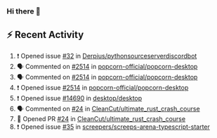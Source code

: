 ### Hi there 👋

## ⚡ Recent Activity
<!--START_SECTION:activity-->
1. ❗️ Opened issue [#32](https://github.com/Derpius/pythonsourceserverdiscordbot/issues/32) in [Derpius/pythonsourceserverdiscordbot](https://github.com/Derpius/pythonsourceserverdiscordbot)
2. 🗣 Commented on [#2514](https://github.com/popcorn-official/popcorn-desktop/issues/2514) in [popcorn-official/popcorn-desktop](https://github.com/popcorn-official/popcorn-desktop)
3. 🗣 Commented on [#2514](https://github.com/popcorn-official/popcorn-desktop/issues/2514) in [popcorn-official/popcorn-desktop](https://github.com/popcorn-official/popcorn-desktop)
4. ❗️ Opened issue [#2514](https://github.com/popcorn-official/popcorn-desktop/issues/2514) in [popcorn-official/popcorn-desktop](https://github.com/popcorn-official/popcorn-desktop)
5. ❗️ Opened issue [#14690](https://github.com/desktop/desktop/issues/14690) in [desktop/desktop](https://github.com/desktop/desktop)
6. 🗣 Commented on [#24](https://github.com/CleanCut/ultimate_rust_crash_course/issues/24) in [CleanCut/ultimate_rust_crash_course](https://github.com/CleanCut/ultimate_rust_crash_course)
7. 💪 Opened PR [#24](https://github.com/CleanCut/ultimate_rust_crash_course/pull/24) in [CleanCut/ultimate_rust_crash_course](https://github.com/CleanCut/ultimate_rust_crash_course)
8. ❗️ Opened issue [#35](https://github.com/screepers/screeps-arena-typescript-starter/issues/35) in [screepers/screeps-arena-typescript-starter](https://github.com/screepers/screeps-arena-typescript-starter)
<!--END_SECTION:activity-->